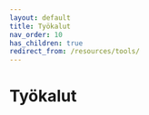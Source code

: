 ```yaml
---
layout: default
title: Työkalut
nav_order: 10
has_children: true
redirect_from: /resources/tools/
---
```


# Työkalut
